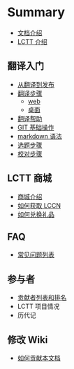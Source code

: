 # Summary

* [文档介绍](index.md)
* [LCTT 介绍](intro/lctt.md)

## 翻译入门
* [从翻译到发布](guide/zero2one.md)
* [翻译步骤](guide/translate_procedures.md)
	* [web](guide/ops_web.md)
	* [桌面](guide/ops_local.md)
* [翻译帮助](guide/help/)  <!-- 如常见词列表 -->
* [GIT 基础操作](tutorials/gitbasic.md)
* [markdown 语法](tutorials/markdown.md)
* [选题步骤](guide/topics.md)
* [校对步骤](guide/proofread.md)

## LCTT 商城
* [商城介绍](online-store/intro.md)
* [如何获取 LCCN](online-store/how-to-get-lccn.md)
* [如何兑换礼品](online-store/how-to-get-gift.md)

## FAQ
* [常见问题列表](faq/faq.md)

## 参与者
* [贡献者列表和排名](contributors/list.md)
* LCTT 项目情况
* 历代记

## 修改 Wiki
* [如何贡献本文档](edit-this-document.md)
